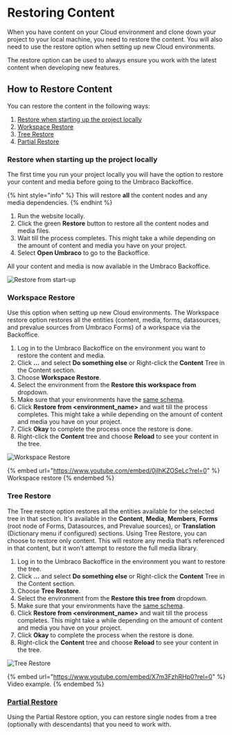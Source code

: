 # Restoring Content

When you have content on your Cloud environment and clone down your project to your local machine, you need to restore the content. You will also need to use the restore option when setting up new Cloud environments.

The restore option can be used to always ensure you work with the latest content when developing new features.

## How to Restore Content

You can restore the content in the following ways:

1. [Restore when starting up the project locally](./#restore-when-starting-up-the-project-locally)
2. [Workspace Restore](./#workspace-restore)
3. [Tree Restore](./#tree-restore)
4. [Partial Restore](./#partial-restore)

### Restore when starting up the project locally

The first time you run your project locally you will have the option to restore your content and media before going to the Umbraco Backoffice.

{% hint style="info" %}
This will restore **all** the content nodes and any media dependencies.
{% endhint %}

1. Run the website locally.
2. Click the green **Restore** button to restore all the content nodes and media files.
3. Wait till the process completes. This might take a while depending on the amount of content and media you have on your project.
4. Select **Open Umbraco** to go to the Backoffice.

All your content and media is now available in the Umbraco Backoffice.

![Restore from start-up](images/Normal-Restore.gif)

### Workspace Restore

Use this option when setting up new Cloud environments. The Workspace restore option restores all the entities (content, media, forms, datasources, and prevalue sources from Umbraco Forms) of a workspace via the Backoffice.

1. Log in to the Umbraco Backoffice on the environment you want to restore the content and media.
2. Click **...** and select **Do something else** or Right-click the **Content** Tree in the Content section.
3. Choose **Workspace Restore**.
4. Select the environment from the **Restore this workspace from** dropdown.
5. Make sure that your environments have the [same schema](../cloud-to-cloud.md).
6. Click **Restore from \<environment\_name>** and wait till the process completes. This might take a while depending on the amount of content and media you have on your project.
7. Click **Okay** to complete the process once the restore is done.
8. Right-click the **Content** tree and choose **Reload** to see your content in the tree.

![Workspace Restore](images/Workspace_Restore.gif)

{% embed url="https://www.youtube.com/embed/0jIhKZOSeLc?rel=0" %}
Workspace restore
{% endembed %}

### Tree Restore

The Tree restore option restores all the entities available for the selected tree in that section. It's available in the **Content**, **Media**, **Members**, **Forms** (root node of Forms, Datasources, and Prevalue sources), or **Translation** (Dictionary menu if configured) sections. Using Tree Restore, you can choose to restore only content. This will restore any media that’s referenced in that content, but it won’t attempt to restore the full media library.

1. Log in to the Umbraco Backoffice in the environment you want to restore the tree.
2. Click **...** and select **Do something else** or Right-click the **Content** Tree in the Content section.
3. Choose **Tree Restore**.
4. Select the environment from the **Restore this tree from** dropdown.
5. Make sure that your environments have the [same schema](../cloud-to-cloud.md).
6. Click **Restore from \<environment\_name>** and wait till the process completes. This might take a while depending on the amount of content and media you have on your project.
7. Click **Okay** to complete the process when the restore is done.
8. Right-click the **Content** tree and choose **Reload** to see your content in the tree.

![Tree Restore](images/Tree-Restore.gif)

{% embed url="https://www.youtube.com/embed/X7m3FzhRHp0?rel=0" %}
Video example.
{% endembed %}

### [Partial Restore](partial-restore.md)

Using the Partial Restore option, you can restore single nodes from a tree (optionally with descendants) that you need to work with.
